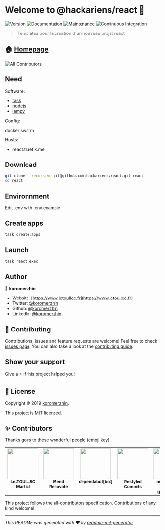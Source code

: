 # Welcome to @hackariens/react 👋

![Version](https://img.shields.io/badge/version-1.0.0-blue.svg?cacheSeconds=2592000)
![Documentation](https://img.shields.io/badge/documentation-yes-brightgreen.svg)
[![Maintenance](https://img.shields.io/badge/Maintained%3F-yes-green.svg)](https://github.com/hackariens/react/graphs/commit-activity)
![Continuous Integration](https://github.com/hackariens/react/actions/workflows/ci.yml/badge.svg?branch=develop)

> Templates pour la création d'un nouveau projet react

## 🏠 [Homepage](https://github.com/hackariens/react#readme)

<!-- ALL-CONTRIBUTORS-BADGE:START - Do not remove or modify this section -->
![All Contributors](https://img.shields.io/badge/all_contributors-5-orange.svg?style=flat-square)
<!-- ALL-CONTRIBUTORS-BADGE:END -->

## Need

Software:

- [task](https://taskfile.dev/)
- [nodejs](https://nodejs.org/)
- [lampy](https://github.com/koromerzhin/lampy)

Config:

docker swarm

Hosts:

- react.traefik.me

## Download

```sh
git clone --recursive git@github.com:hackariens/react.git react
cd react
```

## Environnment

Edit .env with .env.example

## Create apps

```sh
task create:apps
```

## Launch

``` sh
task react:exec
```

## Author

👤 **koromerzhin**

- Website: [https://www.letoullec.fr](https://www.letoullec.fr)
- Twitter: [@koromerzhin](https://twitter.com/koromerzhin)
- Github: [@koromerzhin](https://github.com/koromerzhin)
- LinkedIn: [@koromerzhin](https://linkedin.com/in/koromerzhin)

## 🤝 Contributing

Contributions, issues and feature requests are welcome!
Feel free to check
[issues page](https://github.com/hackariens/react/issues).
You can also take a look at the
[contributing guide](https://github.com/hackariens/react/blob/develop/CONTRIBUTING.md).

## Show your support

Give a ⭐️ if this project helped you!

## 📝 License

Copyright © 2019 [koromerzhin](https://github.com/koromerzhin).

This project is
[MIT](https://github.com/hackariens/react/blob/develop/LICENSE) licensed.

## ✨ Contributors

Thanks goes to these wonderful people
([emoji key](https://allcontributors.org/docs/en/emoji-key)):

<!-- ALL-CONTRIBUTORS-LIST:START - Do not remove or modify this section -->
<!-- prettier-ignore-start -->
<!-- markdownlint-disable -->
<table>
  <tbody>
    <tr>
      <td align="center" valign="top" width="14.28%"><a href="https://github.com/koromerzhin"><img src="https://avatars0.githubusercontent.com/u/308012?v=4" width="100px;" alt=""/><br /><sub><b>Le TOULLEC Martial</b></sub></a></td>
      <td align="center" valign="top" width="14.28%"><a href="https://www.mend.io/free-developer-tools/renovate/"><img src="https://avatars.githubusercontent.com/u/25180681?v=4" width="100px;" alt=""/><br /><sub><b>Mend Renovate</b></sub></a></td>
      <td align="center" valign="top" width="14.28%"><a href="https://github.com/apps/dependabot"><img src="https://avatars.githubusercontent.com/in/29110?v=4" width="100px;" alt=""/><br /><sub><b>dependabot[bot]</b></sub></a></td>
      <td align="center" valign="top" width="14.28%"><a href="https://restyled.io/"><img src="https://avatars.githubusercontent.com/u/65077583?v=4" width="100px;" alt=""/><br /><sub><b>Restyled Commits</b></sub></a></td>
      <td align="center" valign="top" width="14.28%"><a href="https://github.com/apps/mend-bolt-for-github"><img src="https://avatars.githubusercontent.com/in/16809?v=4" width="100px;" alt=""/><br /><sub><b>mend-bolt-for-github[bot]</b></sub></a></td>
    </tr>
  </tbody>
</table>

<!-- markdownlint-restore -->
<!-- prettier-ignore-end -->

<!-- ALL-CONTRIBUTORS-LIST:END -->

This project follows the
[all-contributors](https://github.com/all-contributors/all-contributors)
specification. Contributions of any kind welcome!

---

_This README was generated with ❤️ by
[readme-md-generator](https://github.com/kefranabg/readme-md-generator)_

